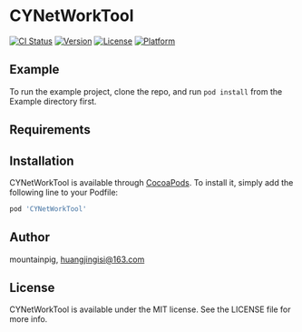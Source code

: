 # CYNetWorkTool

[![CI Status](https://img.shields.io/travis/mountainpig/CYNetWorkTool.svg?style=flat)](https://travis-ci.org/mountainpig/CYNetWorkTool)
[![Version](https://img.shields.io/cocoapods/v/CYNetWorkTool.svg?style=flat)](https://cocoapods.org/pods/CYNetWorkTool)
[![License](https://img.shields.io/cocoapods/l/CYNetWorkTool.svg?style=flat)](https://cocoapods.org/pods/CYNetWorkTool)
[![Platform](https://img.shields.io/cocoapods/p/CYNetWorkTool.svg?style=flat)](https://cocoapods.org/pods/CYNetWorkTool)

## Example

To run the example project, clone the repo, and run `pod install` from the Example directory first.

## Requirements

## Installation

CYNetWorkTool is available through [CocoaPods](https://cocoapods.org). To install
it, simply add the following line to your Podfile:

```ruby
pod 'CYNetWorkTool'
```

## Author

mountainpig, huangjingisi@163.com

## License

CYNetWorkTool is available under the MIT license. See the LICENSE file for more info.
